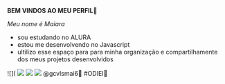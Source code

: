 **BEM VINDOS AO MEU PERFIL💟**

*Meu nome é Maiara*

- sou estudando no ALURA
- estou me desenvolvendo no Javascript
- ultilizo esse espaço para para minha organização e compartilhamente dos meus projetos desenvolvidos


![](
![](https://media.tenor.com/vHktrAAaCR4AAAAM/sanji-germa66.gif)
![](https://media.tenor.com/lO6HqZ3I2dIAAAAj/e.gif)
![](https://64.media.tumblr.com/de151e69af05d9e5a1748844601c5ebc/d8581c807d58ae29-90/s540x810/0779069b4b7023df6c145bc3a0de5b1d535059e0.gif)
@gcvlsmai6🍒
#ODIEI🌸
